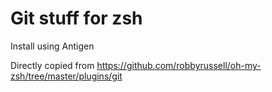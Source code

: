 # Git stuff for zsh

Install using Antigen

Directly copied from https://github.com/robbyrussell/oh-my-zsh/tree/master/plugins/git
